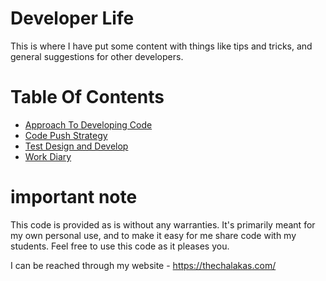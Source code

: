 # Developer Life

This is where I have put some content with things like tips and tricks, and general suggestions for other developers.

# Table Of Contents

* [Approach To Developing Code](approachtodevelopment.md)
* [Code Push Strategy](codepushstrategy.md)
* [Test Design and Develop](testdesigndevelop.md)
* [Work Diary](workdiary.md)

# important note 

This code is provided as is without any warranties. It's primarily meant for my own personal use, and to make it easy for me share code with my students. Feel free to use this code as it pleases you.

I can be reached through my website - https://thechalakas.com/